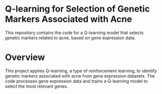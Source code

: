 # Q-learning for Selection of Genetic Markers Associated with Acne

This repository contains the code for a Q-learning model that selects genetic markers related to acne, based on gene expression data.

# Overview
This project applies Q-learning, a type of reinforcement learning, to identify genetic markers associated with acne from gene expression datasets. The code processes gene expression data and trains a Q-learning model to select the most relevant genes.
